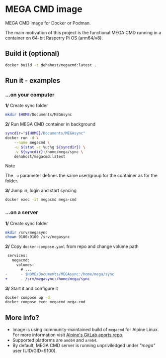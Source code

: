 # MEGA CMD image

MEGA CMD image for Docker or Podman.

The main motivation of this project is the functional MEGA CMD running in a container on 64-bit Rasperry Pi OS (arm64/v8).

## Build it (optional)

```bash
docker build -t dehahost/megacmd:latest .
```

## Run it - examples

### ...on your computer

**1/** Create sync folder

```bash
mkdir $HOME/Documents/MEGAsync
```

**2/** Run MEGA CMD container in background

```bash
syncdir="${HOME}/Documents/MEGAsync"
docker run -d \
    --name megacmd \
    -u $(stat -c %u:%g ${syncdir}) \
    -v ${syncdir}:/home/mega/sync \
    dehahost/megacmd:latest
```

>[!NOTE]
>The `-u` parameter defines the same user/group for the container as for the folder.

**3/** Jump in, login and start syncing

```bash
docker exec -it megacmd mega-cmd
```

### ...on a server

**1/** Create sync folder

```bash
mkdir /srv/megasync
chown 9100:9100 /srv/megasync
```

**2/** Copy `docker-compose.yaml` from repo and change volume path

```diff
 services:
   megacmd:
     volumes:
       # ...
-      - $HOME/Documents/MEGAsync:/home/mega/sync
+      - /srv/megasync:/home/mega/sync
```

**3/** Start it and configure it

```bash
docker compose up -d
docker compose exec megacmd mega-cmd
```

## More info?

- Image is using community-maintained build of `megacmd` for Alpine Linux. For more information visit [Alpine's GitLab aports repo](https://gitlab.alpinelinux.org/alpine/aports/-/tree/master/community/megacmd).
- Supported platforms are `amd64` and `arm64`.
- By default, MEGA CMD server is running unpriviledged under _"mega"_ user (UID/GID=9100).

